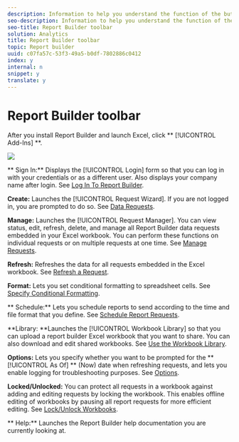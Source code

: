 ```yaml
---
description: Information to help you understand the function of the buttons on the Report Builder toolbar.
seo-description: Information to help you understand the function of the buttons on the Report Builder toolbar.
seo-title: Report Builder toolbar
solution: Analytics
title: Report Builder toolbar
topic: Report builder
uuid: c07fa57c-53f3-49a5-b0df-7802886c0412
index: y
internal: n
snippet: y
translate: y
---
```


# Report Builder toolbar

After you install Report Builder and launch Excel, click ** [!UICONTROL  Add-Ins] **. 

![](Graphics/report_builder_toolbar.png) 

** Sign In:** Displays the [!UICONTROL  Login] form so that you can log in with your credentials or as a different user. Also displays your company name after login. See [ Log In To Report Builder](t_loggin_in_to_reportbuilder.md#task_08762953310F4FB0B91C0B1AA5044BAC). 

**Create:** Launches the [!UICONTROL  Request Wizard]. If you are not logged in, you are prompted to do so. See [ Data Requests](data_requests.md#concept_E14C1E6B63C44D02BF8D80021B4B0F89). 

**Manage:** Launches the [!UICONTROL  Request Manager]. You can view status, edit, refresh, delete, and manage all Report Builder data requests embedded in your Excel workbook. You can perform these functions on individual requests or on multiple requests at one time. See [ Manage Requests](manage_requests.md#concept_51F3DE9300BD4F3BA71E96ADA6B23CA8). 

**Refresh:** Refreshes the data for all requests embedded in the Excel workbook. See [ Refresh a Request](t_refresh_a_request.md#task_96556DB051A2479A955999D3837EE609). 

**Format:** Lets you set conditional formatting to spreadsheet cells. See [ Specify Conditional Formatting](specify_conditional_formatting.md#concept_14E74D5B12A940588CD56AAB42831DEA). 

** Schedule:** Lets you schedule reports to send according to the time and file format that you define. See [ Schedule Report Requests](schedule_report_requests.md#concept_425CEC16D3B149E09EC341CF12F59FA8). 

**Library: **Launches the [!UICONTROL  Workbook Library] so that you can upload a report builder Excel workbook that you want to share. You can also download and edit shared workbooks. See [ Use the Workbook Library](workbook_library.md#concept_4F5B1DF7726A4B17B2308D1F0F8301DA). 

**Options:** Lets you specify whether you want to be prompted for the ** [!UICONTROL  As Of] ** (Now) date when refreshing requests, and lets you enable logging for troubleshooting purposes. See [ Options](options.md#task_99D94C0888294D87AC57A91B4B9CEDBF). 

**Locked/Unlocked:** You can protect all requests in a workbook against adding and editing requests by locking the workbook. This enables offline editing of workbooks by pausing all report requests for more efficient editing. See [ Lock/Unlock Workbooks](protect_wb.md#concept_8FAD0CFBAFDF417ABDDEA4CC26F93F83). 

** Help:** Launches the Report Builder help documentation you are currently looking at. 
